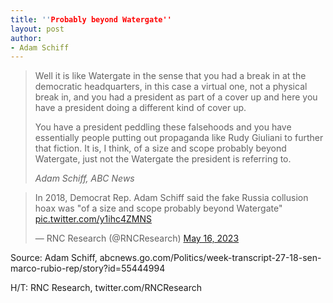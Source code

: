 ```yaml
---
title: ''Probably beyond Watergate''
layout: post
author:
- Adam Schiff
---
```


> Well it is like Watergate in the sense that you had a break in at the democratic headquarters, in this case a virtual one, not a physical break in, and you had a president as part of a cover up and here you have a president doing a different kind of cover up.
>
> You have a president peddling these falsehoods and you have essentially people putting out propaganda like Rudy Giuliani to further that fiction. It is, I think, of a size and scope probably beyond Watergate, just not the Watergate the president is referring to.
>
> <cite>Adam Schiff, ABC News</cite>


<blockquote class="twitter-tweet"><p lang="en" dir="ltr">In 2018, Democrat Rep. Adam Schiff said the fake Russia collusion hoax was &quot;of a size and scope probably beyond Watergate&quot; <a href="https://t.co/y1ihc4ZMNS">pic.twitter.com/y1ihc4ZMNS</a></p>&mdash; RNC Research (@RNCResearch) <a href="https://twitter.com/RNCResearch/status/1658487427076624393?ref_src=twsrc%5Etfw">May 16, 2023</a></blockquote> <script async src="https://platform.twitter.com/widgets.js" charset="utf-8"></script>

Source: Adam Schiff, abcnews.go.com/Politics/week-transcript-27-18-sen-marco-rubio-rep/story?id=55444994

H/T: RNC Research, twitter.com/RNCResearch
